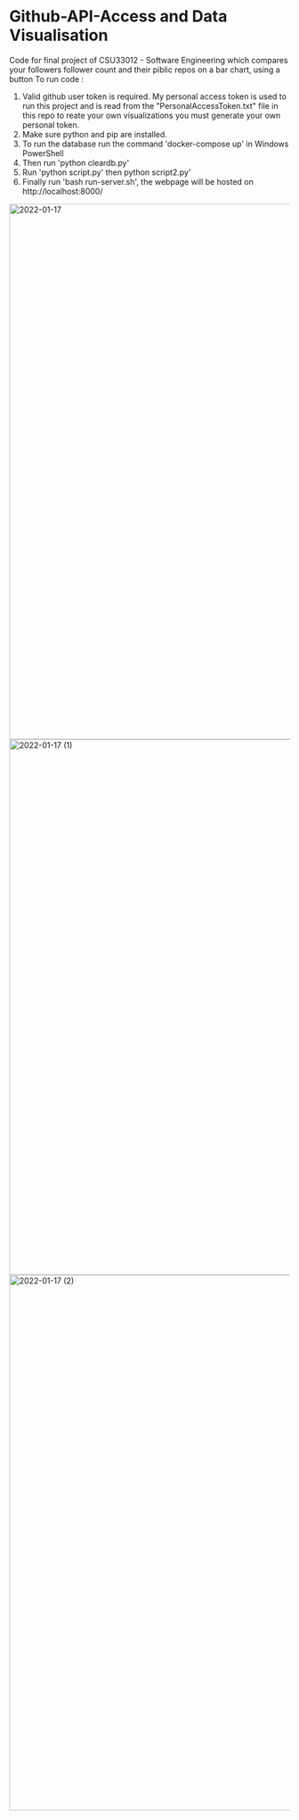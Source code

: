 # Github-API-Access and Data Visualisation
Code for final project of CSU33012 - Software Engineering which compares your followers follower count and their piblic repos on a bar chart, using a button
To run code :
1) Valid github user token is required. My personal access token is used to run this project and is read from the "PersonalAccessToken.txt" file in this repo to reate your own visualizations you must generate your own personal token.
2) Make sure python and pip are installed.
3) To run the database run the command 'docker-compose up' in Windows PowerShell
4) Then run 'python cleardb.py'
5) Run 'python script.py' then python script2.py'
6) Finally run 'bash run-server.sh', the webpage will be hosted on http://localhost:8000/

<img width="960" alt="2022-01-17" src="https://user-images.githubusercontent.com/78543871/149808560-eddf60d8-e5ee-449b-80b4-0cdd3618faec.png">
<img width="960" alt="2022-01-17 (1)" src="https://user-images.githubusercontent.com/78543871/149808660-2586fd5b-14eb-4d50-b64c-cc435d8cc4a2.png">
<img width="960" alt="2022-01-17 (2)" src="https://user-images.githubusercontent.com/78543871/149808676-5342a429-97fd-46f3-8484-db9f4bfb268e.png">
